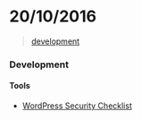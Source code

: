 # 20/10/2016

> [development](#development)


### Development

#### Tools
- [WordPress Security Checklist](http://wpsecuritychecklist.org/)